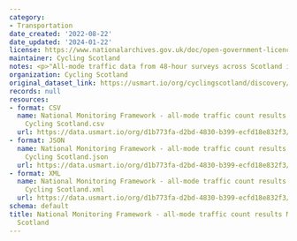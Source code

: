 ```yaml
---
category:
- Transportation
date_created: '2022-08-22'
date_updated: '2024-01-22'
license: https://www.nationalarchives.gov.uk/doc/open-government-licence/version/3/
maintainer: Cycling Scotland
notes: <p>"All-mode traffic data from 48-hour surveys across Scotland in May 2022"</p>
organization: Cycling Scotland
original_dataset_link: https://usmart.io/org/cyclingscotland/discovery/discovery-view-detail/64c2e05b-4905-4a08-8943-fd732b904535
records: null
resources:
- format: CSV
  name: National Monitoring Framework - all-mode traffic count results May 2022 -
    Cycling Scotland.csv
  url: https://data.usmart.io/org/d1b773fa-d2bd-4830-b399-ecfd18e832f3/resource?resourceGUID=7004369d-c6d4-4409-a7b0-261b855ef2ef
- format: JSON
  name: National Monitoring Framework - all-mode traffic count results May 2022 -
    Cycling Scotland.json
  url: https://data.usmart.io/org/d1b773fa-d2bd-4830-b399-ecfd18e832f3/resource?resourceGUID=b0588068-d37f-4f71-8337-4c44fd7cbb6c
- format: XML
  name: National Monitoring Framework - all-mode traffic count results May 2022 -
    Cycling Scotland.xml
  url: https://data.usmart.io/org/d1b773fa-d2bd-4830-b399-ecfd18e832f3/resource?resourceGUID=3db56b24-458f-43a4-8aef-8c8a3c12a5c2
schema: default
title: National Monitoring Framework - all-mode traffic count results May 2022 - Cycling
  Scotland
---
```

